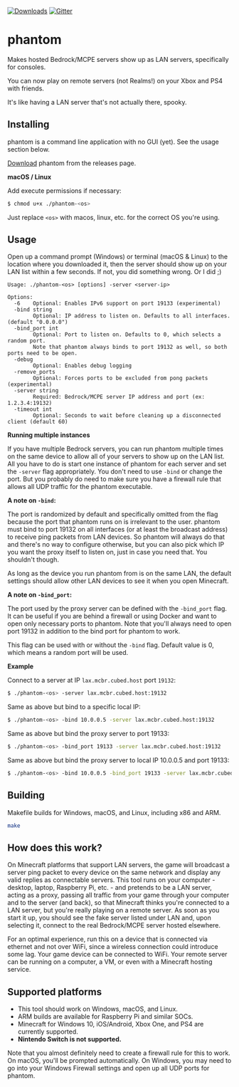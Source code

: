 [![Downloads](https://img.shields.io/github/downloads/jhead/phantom/total)](https://github.com/jhead/phantom/releases) [![Gitter](https://badges.gitter.im/phantom-minecraft/community.svg)](https://gitter.im/phantom-minecraft/community?utm_source=badge&utm_medium=badge&utm_campaign=pr-badge)

# phantom

Makes hosted Bedrock/MCPE servers show up as LAN servers, specifically for consoles.

You can now play on remote servers (not Realms!) on your Xbox and PS4 with friends.

It's like having a LAN server that's not actually there, spooky.

## Installing

phantom is a command line application with no GUI (yet). See the usage section below.

[Download](https://github.com/jhead/phantom/releases) phantom from the releases page.

**macOS / Linux**

Add execute permissions if necessary:

```bash
$ chmod u+x ./phantom-<os>
```

Just replace `<os>` with macos, linux, etc. for the correct OS you're using.

## Usage

Open up a command prompt (Windows) or terminal (macOS & Linux) to the location
where you downloaded it, then the server should show up on your LAN list within
a few seconds. If not, you did something wrong. Or I did ;)

```
Usage: ./phantom-<os> [options] -server <server-ip>

Options:
  -6	Optional: Enables IPv6 support on port 19133 (experimental)
  -bind string
    	Optional: IP address to listen on. Defaults to all interfaces. (default "0.0.0.0")
  -bind_port int
    	Optional: Port to listen on. Defaults to 0, which selects a random port.
    	Note that phantom always binds to port 19132 as well, so both ports need to be open.
  -debug
    	Optional: Enables debug logging
  -remove_ports
    	Optional: Forces ports to be excluded from pong packets (experimental)
  -server string
    	Required: Bedrock/MCPE server IP address and port (ex: 1.2.3.4:19132)
  -timeout int
    	Optional: Seconds to wait before cleaning up a disconnected client (default 60)
```

**Running multiple instances**

If you have multiple Bedrock servers, you can run phantom multiple times on
the same device to allow all of your servers to show up on the LAN list. All
you have to do is start one instance of phantom for each server and set the
`-server` flag appropriately. You don't need to use `-bind` or change the port.
But you probably do need to make sure you have a firewall rule that allows
all UDP traffic for the phantom executable.

**A note on `-bind`:**

The port is randomized by default and specifically omitted from the flag because
the port that phantom runs on is irrelevant to the user. phantom must bind to
port 19132 on all interfaces (or at least the broadcast address) to receive
ping packets from LAN devices. So phantom will always do that and there's no
way to configure otherwise, but you can also pick which IP you want the proxy
itself to listen on, just in case you need that. You shouldn't though.

As long as the device you run phantom from is on the same LAN, the default
settings should allow other LAN devices to see it when you open Minecraft.

**A note on `-bind_port`:**

The port used by the proxy server can be defined with the `-bind_port` flag.
It can be useful if you are behind a firewall or using Docker and want to open only
necessary ports to phantom. Note that you'll always need to open port 19132 in addition
to the bind port for phantom to work.

This flag can be used with or without the `-bind` flag. 
Default value is 0, which means a random port will be used.

**Example**

Connect to a server at IP `lax.mcbr.cubed.host` port `19132`:

```bash
$ ./phantom-<os> -server lax.mcbr.cubed.host:19132
```

Same as above but bind to a specific local IP:

```bash
$ ./phantom-<os> -bind 10.0.0.5 -server lax.mcbr.cubed.host:19132
```

Same as above but bind the proxy server to port 19133:
   
```bash
$ ./phantom-<os> -bind_port 19133 -server lax.mcbr.cubed.host:19132
```

Same as above but bind the proxy server to local IP 10.0.0.5 and port 19133:
   
```bash
$ ./phantom-<os> -bind 10.0.0.5 -bind_port 19133 -server lax.mcbr.cubed.host:19132
```

## Building

Makefile builds for Windows, macOS, and Linux, including x86 and ARM.

```bash
make
```

## How does this work?

On Minecraft platforms that support LAN servers, the game will broadcast a
server ping packet to every device on the same network and display any valid
replies as connectable servers. This tool runs on your computer - desktop,
laptop, Raspberry Pi, etc. - and pretends to be a LAN server, acting as a proxy,
passing all traffic from your game through your computer and to the server
(and back), so that Minecraft thinks you're connected to a LAN server, but
you're really playing on a remote server. As soon as you start it up, you should
see the fake server listed under LAN and, upon selecting it, connect to the real
Bedrock/MCPE server hosted elsewhere.

For an optimal experience, run this on a device that is connected via ethernet
and not over WiFi, since a wireless connection could introduce some lag. Your
game device can be connected to WiFi. Your remote server can be running on a
computer, a VM, or even with a Minecraft hosting service.

## Supported platforms

- This tool should work on Windows, macOS, and Linux.
- ARM builds are available for Raspberry Pi and similar SOCs.
- Minecraft for Windows 10, iOS/Android, Xbox One, and PS4 are currently supported.
- **Nintendo Switch is not supported.**

Note that you almost definitely need to create a firewall rule for this to work.
On macOS, you'll be prompted automatically. On Windows, you may need to go into
your Windows Firewall settings and open up all UDP ports for phantom.

